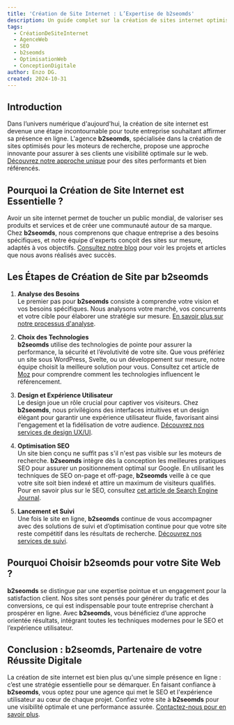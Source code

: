 ```yaml
---
title: 'Création de Site Internet : L’Expertise de b2seomds'
description: Un guide complet sur la création de sites internet optimisés pour une visibilité maximale
tags:
  - CréationDeSiteInternet
  - AgenceWeb
  - SEO
  - b2seomds
  - OptimisationWeb
  - ConceptionDigitale
author: Enzo DG.
created: 2024-10-31
---
```


## Introduction

Dans l’univers numérique d'aujourd'hui, la création de site internet est devenue une étape incontournable pour toute entreprise souhaitant affirmer sa présence en ligne. L'agence **b2seomds**, spécialisée dans la création de sites optimisés pour les moteurs de recherche, propose une approche innovante pour assurer à ses clients une visibilité optimale sur le web. [Découvrez notre approche unique](/) pour des sites performants et bien référencés.

## Pourquoi la Création de Site Internet est Essentielle ?

Avoir un site internet permet de toucher un public mondial, de valoriser ses produits et services et de créer une communauté autour de sa marque. Chez **b2seomds**, nous comprenons que chaque entreprise a des besoins spécifiques, et notre équipe d'experts conçoit des sites sur mesure, adaptés à vos objectifs. [Consultez notre blog](/blog) pour voir les projets et articles que nous avons réalisés avec succès.

## Les Étapes de Création de Site par b2seomds

1. **Analyse des Besoins**  
   Le premier pas pour **b2seomds** consiste à comprendre votre vision et vos besoins spécifiques. Nous analysons votre marché, vos concurrents et votre cible pour élaborer une stratégie sur mesure. [En savoir plus sur notre processus d'analyse](/search).

2. **Choix des Technologies**  
   **b2seomds** utilise des technologies de pointe pour assurer la performance, la sécurité et l’évolutivité de votre site. Que vous préfériez un site sous WordPress, Svelte, ou un développement sur mesure, notre équipe choisit la meilleure solution pour vous. Consultez cet article de [Moz](https://moz.com/beginners-guide-to-seo) pour comprendre comment les technologies influencent le référencement.

3. **Design et Expérience Utilisateur**  
   Le design joue un rôle crucial pour captiver vos visiteurs. Chez **b2seomds**, nous privilégions des interfaces intuitives et un design élégant pour garantir une expérience utilisateur fluide, favorisant ainsi l'engagement et la fidélisation de votre audience. [Découvrez nos services de design UX/UI](/contact).

4. **Optimisation SEO**  
   Un site bien conçu ne suffit pas s'il n'est pas visible sur les moteurs de recherche. **b2seomds** intègre dès la conception les meilleures pratiques SEO pour assurer un positionnement optimal sur Google. En utilisant les techniques de SEO on-page et off-page, **b2seomds** veille à ce que votre site soit bien indexé et attire un maximum de visiteurs qualifiés. Pour en savoir plus sur le SEO, consultez [cet article de Search Engine Journal](https://www.searchenginejournal.com/seo-guide/).

5. **Lancement et Suivi**  
   Une fois le site en ligne, **b2seomds** continue de vous accompagner avec des solutions de suivi et d’optimisation continue pour que votre site reste compétitif dans les résultats de recherche. [Découvrez nos services de suivi](/search).

## Pourquoi Choisir b2seomds pour votre Site Web ?

**b2seomds** se distingue par une expertise pointue et un engagement pour la satisfaction client. Nos sites sont pensés pour générer du trafic et des conversions, ce qui est indispensable pour toute entreprise cherchant à prospérer en ligne. Avec **b2seomds**, vous bénéficiez d’une approche orientée résultats, intégrant toutes les techniques modernes pour le SEO et l’expérience utilisateur.

## Conclusion : b2seomds, Partenaire de votre Réussite Digitale

La création de site internet est bien plus qu'une simple présence en ligne : c’est une stratégie essentielle pour se démarquer. En faisant confiance à **b2seomds**, vous optez pour une agence qui met le SEO et l'expérience utilisateur au cœur de chaque projet. Confiez votre site à **b2seomds** pour une visibilité optimale et une performance assurée. [Contactez-nous pour en savoir plus](/contact).
